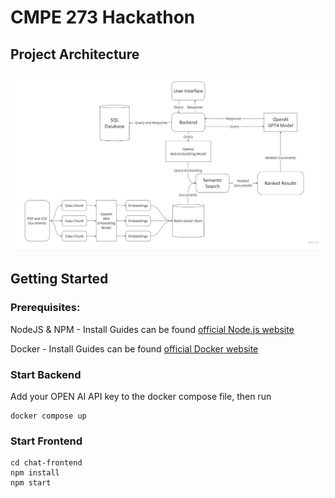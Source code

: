 # CMPE 273 Hackathon

## Project Architecture

![Architecture](HackathonArchitecture.jpg)


## Getting Started
### Prerequisites: 
NodeJS & NPM - Install Guides can be found [official Node.js website](https://nodejs.org/)

Docker - Install Guides can be found [official Docker website](https://www.docker.com/get-started/)

### Start Backend
Add your OPEN AI API key to the docker compose file, then run
```
docker compose up
```

### Start Frontend
```
cd chat-frontend
npm install
npm start
```
